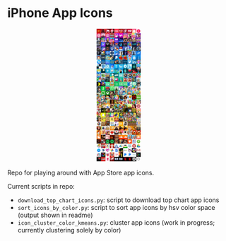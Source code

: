 # iPhone App Icons

<p align='center'>
  <img src='sorted_app_icons.jpg', width=100>
</p>

Repo for playing around with App Store app icons.

Current scripts in repo:
* `download_top_chart_icons.py`: script to download top chart app icons
* `sort_icons_by_color.py`: script to sort app icons by hsv color space (output shown in readme)
* `icon_cluster_color_kmeans.py`: cluster app icons (work in progress; currently clustering solely by color)
